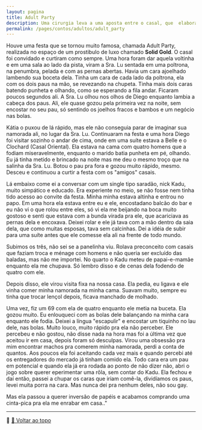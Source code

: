 ```yaml
---
layout: pagina
title: Adult Party
description: Uma cirurgia leva a uma aposta entre o casal, que  elabora uma agenda especial
permalink: /pages/contos/adultos/adult_party
---
```


Houve uma festa que se tornou muito famosa, chamada Adult Party, realizada no espaço de um prostibulo de luxo chamado **Solid Gold**. O casal foi convidado e curtiram como sempre. Uma hora foram dar aquela voltinha e em uma sala ao lado da pista, viram a Sra. Lu sentada em uma poltrona, na penumbra, pelada e com as pernas abertas. Havia um cara ajoelhado lambendo sua boceta dela. Tinha um cara de cada lado da poltrona, ela com os dois paus na mão, se revezando na chupeta. Tinha mais dois caras batendo punheta e olhando, como se esperando a fila andar. Ficaram poucos segundos ali. A Sra. Lu olhou nos  olhos de Diego enquanto lambia a cabeça dos paus. Ali, ele quase gozou pela primeira vez na noite, sem encostar no seu pau, só sentindo os joelhos fracos e bambos e um negócio nas bolas.

Kátia o puxou de lá rápido, mas ele não conseguia parar de imaginar sua namorada ali, no lugar da Sra. Lu. Continuaram na festa e uma hora Diego foi visitar sozinho o andar de cima, onde em uma suíte estava a Belle e o Clochard (Casal Oriental). Ela estava na cama com quatro homens que a fodiam miseravelmente, enquanto o marido batia punheta em pé, olhando. Eu já tinha metido e brincado na noite mas me deu o mesmo troço que na salinha da Sra. Lu. Botou o pau pra fora e gozou muito rápido, mesmo. Desceu e continuou a curtir a festa com os "amigos" casais.

Lá embaixo come ei a conversar com um single tipo saradão, nick Kadu, muito simpático e educado. Era experiente no meio, se não fosse nem tinha tido acesso ao convite da festa. Minha minha estava altinha e entrou no papo. Em uma hora ela estava entre eu e ele, encostadano balcão do bar e eu não vi o que rolou entre eles, só vi ela me beijando na boca muito gostoso e senti que estava com a bunda virada pra ele, que acariciava as pernas dela e encoxava. Deixei rolar e ele já tava com a mão dentro da saia dela, que como muitas esposas, tava sem calcinhas. Dei a idéia de subir para uma suíte antes que ele comesse ela ali na frente de todo mundo.

Subimos os três, não sei se a panelinha viu. Rolava preconceito com casais que faziam troca e ménage com homens e não queria ser excluído das baladas, mas não me importei. No quarto o Kadu meteu de papai-e-mamãe enquanto ela me chupava. Só lembro disso e de cenas dela fodendo de quatro com ele.

Depois disso, ele virou visita fixa na nossa casa. Ela pedia, eu ligava e ele vinha comer minha namorada na minha cama. Suavam muito, sempre eu tinha que trocar lençol depois, ficava manchado de molhado.

Uma vez, fiz um 69 com ela de quatro enquanto ele metia na buceta. Ela gozou muito. Eu enlouqueci com as bolas dele balançando na minha cara enquanto ele fodia. Deixei a língua "escapulir" e encostar um tiquinho no lau dele, nas bolas.
Muito louco, muito rápido pra ela não perceber. Ele percebeu e não gostou, não disse nada na hora mas foi a última vez que aceitou ir em casa, depois foram só desculpas.
Virou uma obsessão pra mim encontrar machos pra comerem minha namorada, perdi a conta de quantos. Aos poucos ela foi aceitando cada vez mais e quando percebi até os entregadores do mercado já tinham comido ela. Todo cara era um pau em potencial e quando ela já era rodada ao ponto de não dizer não, abri o jogo sobre querer eperimentar uma rôla, sem contar do Kadu. Ela fechou e daí então, passei a chupar os caras que iriam comê-la, dividíamos os paus, levei muita porra na cara. Mas nunca dei pra nenhum deles, não sou gay.

Mas ela passou a querer inversão de papéis e acabamos comprando uma cinta-pica pra ela me enrabar em casa.."


---

📌 [🔼 Voltar ao topo](#segunda_feira)
